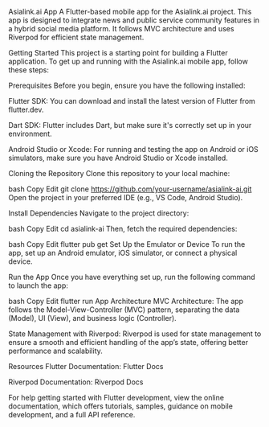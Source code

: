 Asialink.ai App
A Flutter-based mobile app for the Asialink.ai project. This app is designed to integrate news and public service community features in a hybrid social media platform. It follows MVC architecture and uses Riverpod for efficient state management.

Getting Started
This project is a starting point for building a Flutter application. To get up and running with the Asialink.ai mobile app, follow these steps:

Prerequisites
Before you begin, ensure you have the following installed:

Flutter SDK: You can download and install the latest version of Flutter from flutter.dev.

Dart SDK: Flutter includes Dart, but make sure it's correctly set up in your environment.

Android Studio or Xcode: For running and testing the app on Android or iOS simulators, make sure you have Android Studio or Xcode installed.

Cloning the Repository
Clone this repository to your local machine:

bash
Copy
Edit
git clone https://github.com/your-username/asialink-ai.git
Open the project in your preferred IDE (e.g., VS Code, Android Studio).

Install Dependencies
Navigate to the project directory:

bash
Copy
Edit
cd asialink-ai
Then, fetch the required dependencies:

bash
Copy
Edit
flutter pub get
Set Up the Emulator or Device
To run the app, set up an Android emulator, iOS simulator, or connect a physical device.

Run the App
Once you have everything set up, run the following command to launch the app:

bash
Copy
Edit
flutter run
App Architecture
MVC Architecture: The app follows the Model-View-Controller (MVC) pattern, separating the data (Model), UI (View), and business logic (Controller).

State Management with Riverpod: Riverpod is used for state management to ensure a smooth and efficient handling of the app’s state, offering better performance and scalability.

Resources
Flutter Documentation: Flutter Docs

Riverpod Documentation: Riverpod Docs

For help getting started with Flutter development, view the online documentation, which offers tutorials, samples, guidance on mobile development, and a full API reference.
